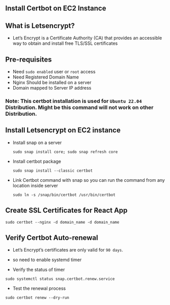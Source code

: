 ## Install Certbot on EC2 Instance

## What is Letsencrypt?
- Let’s Encrypt is a Certificate Authority (CA) that provides an accessible way to obtain and install free TLS/SSL certificates

## Pre-requisites
- Need `sudo enabled` user or `root` access
- Need Registered Domain Name
- Nginx Should be installed on a server
- Domain mapped to Server IP address

### Note: This certbot installation is used for ```Ubuntu 22.04``` Distribution. Might be this command will not work on other Distribution.


## Install Letsencrypt on EC2 instance

- Install snap on a server
  ```
  sudo snap install core; sudo snap refresh core
  ```
  
- Install certbot package
  ```
  sudo snap install --classic certbot
  ```
  
- Link Certbot command with snap so you can run the command from any location inside server
  ```
  sudo ln -s /snap/bin/certbot /usr/bin/certbot
  ```
   
## Create SSL Certificates for React App 
```
sudo certbot --nginx -d domain_name -d domain_name
```
## Verify Certbot Auto-renewal
- Let’s Encrypt’s certificates are only valid for ```90 days```.
- so need to enable systemd timer

- Verify the status of timer
```
sudo systemctl status snap.certbot.renew.service
```

- Test the renewal process
```
sudo certbot renew --dry-run
```
